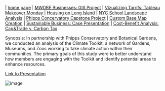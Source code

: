 | [home page](https://cristinagoeller.github.io/cristina-goeller-portfolio/) | [MWDBE Businesses: GIS Project](MWDBEBusinesses) | [Vizualizing Tarrifs: Tableau Makeover Monday](TableauRemake) | [Housing on Long Island](final-project-part-one) | [NYC School Landscape Analysis](EDCSchoolsAnalysis) | [Phipps Concervatory Capstone Project](CapstoneProjectPhipps) | [Custom Base Map Creation](AdvancedGISPortfolio) | [Sustainable Business: Case Presentation](SustainableBusiness) | [Cost-Benefit Analysis: Cap&Trade v. Carbon Tax](Cap&TradevCarbonTax)

Synopsis: In partnership with Phipps Conservatory and Botanical Gardens, we conducted an analysis of the Climate Toolkit, a network of Gardens, Museums, and Zoos working to take climate action within their communities. The primary goals of this study were to better understand how members are engaging with the Toolkit and identify potential areas to enhance resources.  

[Link to Presentation](https://drive.google.com/file/d/1wdD2AX96J53a1sM6PD3l2OK1zWnV9osb/view?usp=sharing)

![image](https://github.com/user-attachments/assets/fd56131a-df88-4768-b1c2-cefb98f0730b)
